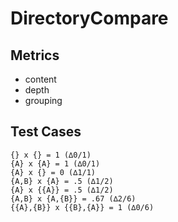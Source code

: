 # DirectoryCompare

## Metrics
- content
- depth
- grouping

## Test Cases
```
{} x {} = 1 (∆0/1)
{A} x {A} = 1 (∆0/1)
{A} x {} = 0 (∆1/1)
{A,B} x {A} = .5 (∆1/2)
{A} x {{A}} = .5 (∆1/2)
{A,B} x {A,{B}} = .67 (∆2/6)
{{A},{B}} x {{B},{A}} = 1 (∆0/6)
```
